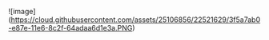![image] (https://cloud.githubusercontent.com/assets/25106856/22521629/3f5a7ab0-e87e-11e6-8c2f-64adaa6d1e3a.PNG)
